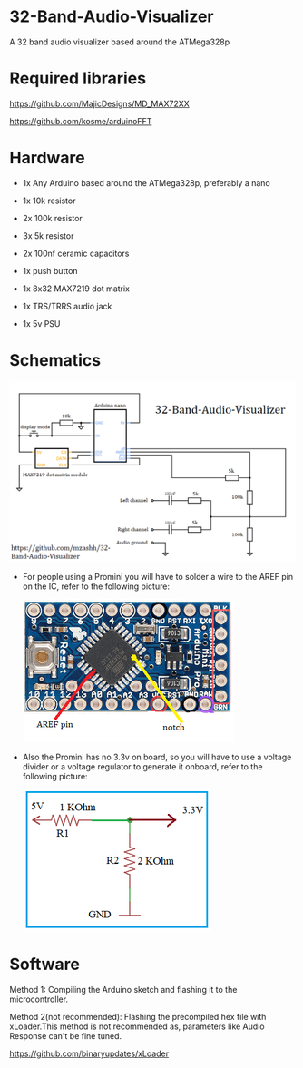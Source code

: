 # 32-Band-Audio-Visualizer
A 32 band audio visualizer based around the ATMega328p 

# Required libraries

https://github.com/MajicDesigns/MD_MAX72XX

https://github.com/kosme/arduinoFFT

# Hardware

* 1x Any Arduino based around the ATMega328p, preferably a nano

* 1x 10k resistor

* 2x 100k resistor

* 3x 5k resistor

* 2x 100nf ceramic capacitors

* 1x push button

* 1x 8x32 MAX7219 dot matrix

* 1x TRS/TRRS audio jack

* 1x 5v PSU

# Schematics

   ![alt text](https://github.com/mzashh/32-Band-Audio-Visualizer/blob/main/schematics/schematic.png?raw=true)


*  For people using a Promini you will have to solder a wire to the AREF pin on the IC, refer to the following picture:

   ![alt text](https://github.com/mzashh/32-Band-Audio-Visualizer/blob/main/schematics/arefpromini.png?raw=true)
 
* Also the Promini has no 3.3v on board, so you will have to use a voltage divider or a voltage regulator to generate it onboard, refer to the following picture:

   ![alt text](https://github.com/mzashh/32-Band-Audio-Visualizer/blob/main/schematics/voltagedivider.jpg?raw=true)

# Software

Method 1: Compiling the Arduino sketch and flashing it to the microcontroller.

Method 2(not recommended): Flashing the precompiled hex file with xLoader.This method is not recommended as, parameters like Audio Response can't be fine tuned.

https://github.com/binaryupdates/xLoader

